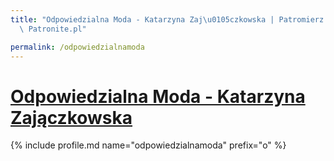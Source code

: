 ```yaml
---
title: "Odpowiedzialna Moda - Katarzyna Zaj\u0105czkowska | Patromierz - statystyki\
  \ Patronite.pl"

permalink: /odpowiedzialnamoda
---
```


# [Odpowiedzialna Moda - Katarzyna Zajączkowska](https://patronite.pl/odpowiedzialnamoda)

{% include profile.md name="odpowiedzialnamoda" prefix="o" %}

